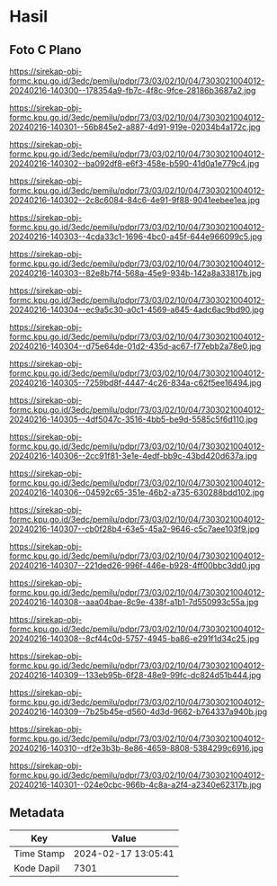# Hasil

## Foto C Plano

https://sirekap-obj-formc.kpu.go.id/3edc/pemilu/pdpr/73/03/02/10/04/7303021004012-20240216-140300--178354a9-fb7c-4f8c-9fce-28186b3687a2.jpg

https://sirekap-obj-formc.kpu.go.id/3edc/pemilu/pdpr/73/03/02/10/04/7303021004012-20240216-140301--56b845e2-a887-4d91-919e-02034b4a172c.jpg

https://sirekap-obj-formc.kpu.go.id/3edc/pemilu/pdpr/73/03/02/10/04/7303021004012-20240216-140302--ba092df8-e6f3-458e-b590-41d0a1e779c4.jpg

https://sirekap-obj-formc.kpu.go.id/3edc/pemilu/pdpr/73/03/02/10/04/7303021004012-20240216-140302--2c8c6084-84c6-4e91-9f88-9041eebee1ea.jpg

https://sirekap-obj-formc.kpu.go.id/3edc/pemilu/pdpr/73/03/02/10/04/7303021004012-20240216-140303--4cda33c1-1696-4bc0-a45f-644e966099c5.jpg

https://sirekap-obj-formc.kpu.go.id/3edc/pemilu/pdpr/73/03/02/10/04/7303021004012-20240216-140303--82e8b7f4-568a-45e9-934b-142a8a33817b.jpg

https://sirekap-obj-formc.kpu.go.id/3edc/pemilu/pdpr/73/03/02/10/04/7303021004012-20240216-140304--ec9a5c30-a0c1-4569-a645-4adc6ac9bd90.jpg

https://sirekap-obj-formc.kpu.go.id/3edc/pemilu/pdpr/73/03/02/10/04/7303021004012-20240216-140304--d75e64de-01d2-435d-ac67-f77ebb2a78e0.jpg

https://sirekap-obj-formc.kpu.go.id/3edc/pemilu/pdpr/73/03/02/10/04/7303021004012-20240216-140305--7259bd8f-4447-4c26-834a-c62f5ee16494.jpg

https://sirekap-obj-formc.kpu.go.id/3edc/pemilu/pdpr/73/03/02/10/04/7303021004012-20240216-140305--4df5047c-3516-4bb5-be9d-5585c5f6d110.jpg

https://sirekap-obj-formc.kpu.go.id/3edc/pemilu/pdpr/73/03/02/10/04/7303021004012-20240216-140306--2cc91f81-3e1e-4edf-bb9c-43bd420d637a.jpg

https://sirekap-obj-formc.kpu.go.id/3edc/pemilu/pdpr/73/03/02/10/04/7303021004012-20240216-140306--04592c65-351e-46b2-a735-630288bdd102.jpg

https://sirekap-obj-formc.kpu.go.id/3edc/pemilu/pdpr/73/03/02/10/04/7303021004012-20240216-140307--cb0f28b4-63e5-45a2-9646-c5c7aee103f9.jpg

https://sirekap-obj-formc.kpu.go.id/3edc/pemilu/pdpr/73/03/02/10/04/7303021004012-20240216-140307--221ded26-996f-446e-b928-4ff00bbc3dd0.jpg

https://sirekap-obj-formc.kpu.go.id/3edc/pemilu/pdpr/73/03/02/10/04/7303021004012-20240216-140308--aaa04bae-8c9e-438f-a1b1-7d550993c55a.jpg

https://sirekap-obj-formc.kpu.go.id/3edc/pemilu/pdpr/73/03/02/10/04/7303021004012-20240216-140308--8cf44c0d-5757-4945-ba86-e291f1d34c25.jpg

https://sirekap-obj-formc.kpu.go.id/3edc/pemilu/pdpr/73/03/02/10/04/7303021004012-20240216-140309--133eb95b-6f28-48e9-99fc-dc824d51b444.jpg

https://sirekap-obj-formc.kpu.go.id/3edc/pemilu/pdpr/73/03/02/10/04/7303021004012-20240216-140309--7b25b45e-d560-4d3d-9662-b764337a940b.jpg

https://sirekap-obj-formc.kpu.go.id/3edc/pemilu/pdpr/73/03/02/10/04/7303021004012-20240216-140310--df2e3b3b-8e86-4659-8808-5384299c6916.jpg

https://sirekap-obj-formc.kpu.go.id/3edc/pemilu/pdpr/73/03/02/10/04/7303021004012-20240216-140301--024e0cbc-966b-4c8a-a2f4-a2340e62317b.jpg


## Metadata

| Key        | Value               |
| ---------- | ------------------- |
| Time Stamp | 2024-02-17 13:05:41 |
| Kode Dapil | 7301                |



